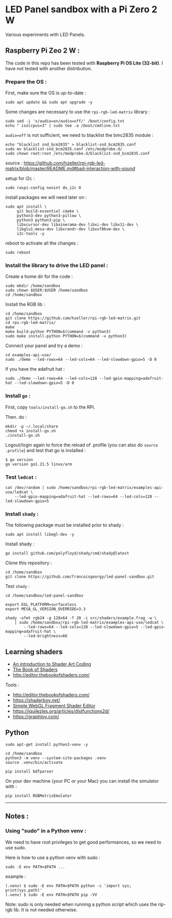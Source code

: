 LED Panel sandbox with a Pi Zero 2 W
====================================

Various experiments with LED Panels.

Raspberry Pi Zeo 2 W : 
----------------------

The code in this repo has been tested with **Raspberry Pi OS Lite (32-bit)**. I have not tested with another distribution.

### Prepare the OS :

First, make sure the OS is up-to-date : 

    sudo apt update && sudo apt upgrade -y
 
Some changes are necessary to use the `rpi-rgb-led-matrix` library :

    sudo sed -i 's/audio=on/audio=off/' /boot/config.txt
    echo " isolcpus=3" | sudo tee -a /boot/cmdline.txt

`audio=off` is not sufficient, we need to blacklist the bmc2835 module  :

    echo "blacklist snd_bcm2835" > blacklist-snd_bcm2835.conf
    sudo mv blacklist-snd_bcm2835.conf /etc/modprobe.d/
    sudo chown root:root /etc/modprobe.d/blacklist-snd_bcm2835.conf
   
source : https://github.com/hzeller/rpi-rgb-led-matrix/blob/master/README.md#bad-interaction-with-sound

setup for i2c :

    sudo raspi-config nonint do_i2c 0

install packages we will need later on :

    sudo apt install \
         git build-essential cmake \
         python3-dev python3-pillow \
         python3 python3-pip \
         libxcursor-dev libxinerama-dev libxi-dev libx11-dev \
         libglu1-mesa-dev libxrandr-dev libxxf86vm-dev \
         i2c-tools -y

reboot to activate all the changes :

    sudo reboot

### Install the library to drive the LED panel : 

Create a home dir for the code :

    sudo mkdir /home/sandbox
    sudo chown $USER:$USER /home/sandbox
    cd /home/sandbox
   
Install the RGB lib : 

    cd /home/sandbox
    git clone https://github.com/hzeller/rpi-rgb-led-matrix.git
    cd rpi-rgb-led-matrix/
    make
    make build-python PYTHON=$(command -v python3)
    sudo make install-python PYTHON=$(command -v python3)

Connect your panel and try a demo : 

    cd examples-api-use/
    sudo ./demo --led-rows=64 --led-cols=64 --led-slowdown-gpio=5 -D 0

If you have the adafruit hat : 

    sudo ./demo --led-rows=64 --led-cols=128 --led-gpio-mapping=adafruit-hat --led-slowdown-gpio=5 -D 0

### Install `go` : 

First, copy `tools/install-go.sh` to the RPi. 

Then. do : 

    mkdir -p ~/.local/share
    chmod +x install-go.sh
    ./install-go.sh

Logout/login again to force the reload of .profile (you can also do `source .profile`) and test that go is installed : 

    $ go version
    go version go1.21.5 linux/arm

### Test `ledcat` : 

    cat /dev/random | sudo /home/sandbox/rpi-rgb-led-matrix/examples-api-use/ledcat \
        --led-gpio-mapping=adafruit-hat --led-rows=64 --led-cols=128 --led-slowdown-gpio=5


### Install `shady` :

The following package must be installed prior to shady : 

    sudo apt install libegl-dev -y 

Install shady : 

    go install github.com/polyfloyd/shady/cmd/shady@latest

Clone this repository : 

    cd /home/sandbox
    git clone https://github.com/francoisgeorgy/led-panel-sandbox.git

Test `shady` : 

    cd /home/sandbox/led-panel-sandbox

    export EGL_PLATFORM=surfaceless
    export MESA_GL_VERSION_OVERRIDE=3.3
 
    shady -ofmt rgb24 -g 128x64 -f 20 -i src/shaders/example.frag -w \
        | sudo /home/sandbox/rpi-rgb-led-matrix/examples-api-use/ledcat \
            --led-rows=64 --led-cols=128 --led-slowdown-gpio=5 --led-gpio-mapping=adafruit-hat \
            --led-brightness=66

## Learning shaders

- [An introduction to Shader Art Coding](https://www.youtube.com/watch?v=f4s1h2YETNY)
- [The Book of Shaders](https://thebookofshaders.com/02/)
- http://editor.thebookofshaders.com/

Tools : 

- http://editor.thebookofshaders.com/
- https://shaderboy.net/
- [Simple WebGL Fragment Shader Editor](https://github.com/patriciogonzalezvivo/glslEditor)
- https://iquilezles.org/articles/distfunctions2d/
- https://graphtoy.com/
 
## Python

    sudo apt-get install python3-venv -y

    cd /home/sandbox
    python3 -m venv --system-site-packages .venv
    source .venv/bin/activate

    pip install bdfparser


On your dev machine (your PC or your Mac) you can install the simulator with : 

    pip install RGBMatrixEmulator


----

## Notes : 

### Using "sudo" in a Python venv : 

We need to have root privileges to get good performances, so we need to use sudo.

Here is how to use a python venv with sudo  :

    sudo -E env PATH=$PATH ...

example : 

    (.venv) $ sudo -E env PATH=$PATH python -c 'import sys; print(sys.path)'
    (.venv) $ sudo -E env PATH=$PATH pip -VV

Note: sudo is only needed when running a python script which uses the rip-rgb lib. It is not needed otherwise.

